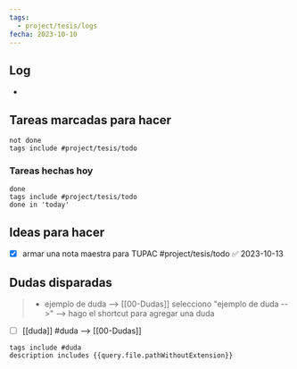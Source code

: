 ```yaml
---
tags:
  - project/tesis/logs
fecha: 2023-10-10
---
```

## Log
- 

## Tareas marcadas para hacer
```tasks
not done
tags include #project/tesis/todo
```
### Tareas hechas hoy
```tasks
done
tags include #project/tesis/todo
done in 'today'
```

## Ideas para hacer
- [x] armar una nota maestra para TUPAC #project/tesis/todo ✅ 2023-10-13

## Dudas disparadas
>- ejemplo de duda --> [[00-Dudas]]
> selecciono "ejemplo de duda -->" --> hago el shortcut para agregar una duda
- [ ] [[duda]] #duda --> [[00-Dudas]]

```tasks
tags include #duda
description includes {{query.file.pathWithoutExtension}}
```
